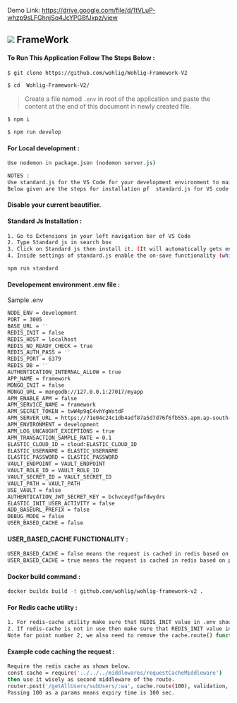 Demo Link: https://drive.google.com/file/d/1tVLuP-whzp9sLFGhnjSq4JcYPGBfJxpz/view

![](https://www.wohlig.com/_nuxt/img/241480c.png) FrameWork
-------------
#### To Run This Application Follow The Steps Below : 
```sh
$ git clone https://github.com/wohlig/Wohlig-Framework-V2
```
```sh 
$ cd  Wohlig-Framework-V2/
```
>Create a file named `.env` in root of the application and paste the content at the end of this document in newly created file.

```sh
$ npm i
```
```sh
$ npm run develop
```

#### For Local development :
```sh
Use nodemon in package.json (nodemon server.js)
```

```sh
NOTES :
Use standard.js for the VS Code for your development environment to maintain the standard of Javascript among all the team members.
Below given are the steps for installation pf  standard.js for VS code
```
#### Disable your current beautifier.
#### Standard Js Installation :
```sh
1. Go to Extensions in your left navigation bar of VS Code
2. Type Standard js in search box
3. Click on Standard js then install it. (It will automatically gets enabled)
4. Inside settings of standard.js enable the on-save functionality (which will automatically do beautification on CTRL + S)
```

```sh
npm run standard 

```




#### Developement environment .env file :
Sample .env
```sh
NODE_ENV = development
PORT = 3005
BASE_URL = ''
REDIS_INIT = false
REDIS_HOST = localhost
REDIS_NO_READY_CHECK = true
REDIS_AUTH_PASS = ''
REDIS_PORT = 6379
REDIS_DB = ''
AUTHENTICATION_INTERNAL_ALLOW = true
APP_NAME = framework
MONGO_INIT = false
MONGO_URL = mongodb://127.0.0.1:27017/myapp
APM_ENABLE_APM = false
APM_SERVICE_NAME = framework
APM_SECRET_TOKEN = twW4p9qC4vhYgWstdF
APM_SERVER_URL = https://71e04c24c1db4adf87a5d7d76f6fb555.apm.ap-south-1.aws.elastic-cloud.com:443
APM_ENVIRONMENT = development
APM_LOG_UNCAUGHT_EXCEPTIONS = true
APM_TRANSACTION_SAMPLE_RATE = 0.1
ELASTIC_CLOUD_ID = cloud:ELASTIC_CLOUD_ID
ELASTIC_USERNAME = ELASTIC_USERNAME
ELASTIC_PASSWORD = ELASTIC_PASSWORD
VAULT_ENDPOINT = VAULT_ENDPOINT
VAULT_ROLE_ID = VAULT_ROLE_ID
VAULT_SECRET_ID = VAULT_SECRET_ID
VAULT_PATH = VAULT_PATH
USE_VAULT = false
AUTHENTICATION_JWT_SECRET_KEY = bchvceydfgwfdwydrs
ELASTIC_INIT_USER_ACTIVITY = false
ADD_BASEURL_PREFIX = false
DEBUG_MODE = false
USER_BASED_CACHE = false
```
#### USER_BASED_CACHE FUNCTIONALITY :
```sh
USER_BASED_CACHE = false means the request is cached in redis based on only url
USER_BASED_CACHE = true means the request is cached in redis based on params such as "req.body, req.query, req.params"

```


#### Docker build command :
```sh
docker buildx build -t github.com/wohlig/wohlig-framework-v2 .
```

#### For Redis cache utility :
```sh
1. For redis-cache utility make sure that REDIS_INIT value in .env should be true
2. If redis-cache is not in use then make sure that REDIS_INIT value in .env should be false.
Note for point number 2, we also need to remove the cache.route() function for its controller for smoothly creating the build for the current app.
```

#### Example code caching the request :
```sh
Require the redis cache as shown below.
const cache = require('../../../middlewares/requestCacheMiddleware')
then use it wisely as second middleware of the route.
router.post('/getAllUsers/subUsers/:wa', cache.route(100), validation, getAllSubUsers)
Passing 100 as a params means expiry time is 100 sec.
```

